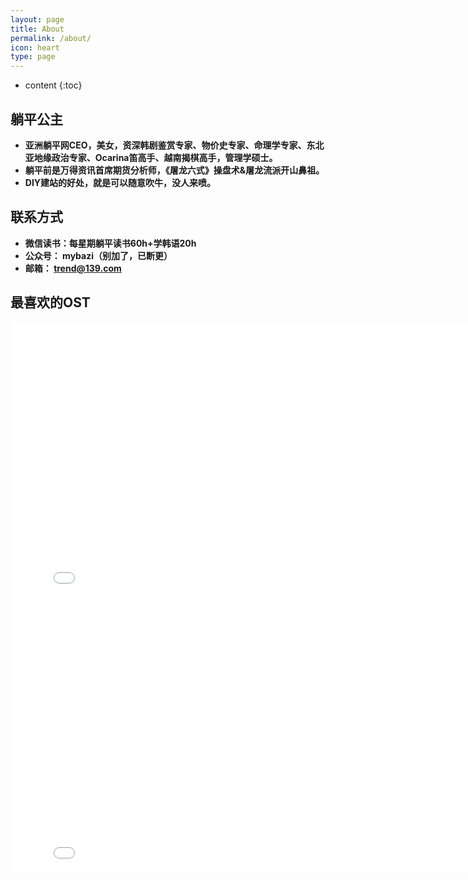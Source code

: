 ```yaml
---
layout: page
title: About
permalink: /about/
icon: heart
type: page
---
```


* content
{:toc}

## 躺平公主
* **亚洲躺平网CEO，美女，资深韩剧鉴赏专家、物价史专家、命理学专家、东北亚地缘政治专家、Ocarina笛高手、越南揭棋高手，管理学硕士。**
* **躺平前是万得资讯首席期货分析师，《屠龙六式》操盘术&屠龙流派开山鼻祖。**
* **DIY建站的好处，就是可以随意吹牛，没人来喷。**
## 联系方式
* **微信读书：每星期躺平读书60h+学韩语20h**
* **公众号： mybazi（别加了，已断更）**
* **邮箱： trend@139.com**
## 最喜欢的OST
<iframe frameborder="0" width="825" height="440" iframe src="//player.bilibili.com/player.html?aid=18808058&bvid=BV1vW411e7Z7&cid=30675519&page=1" scrolling="no" border="0" frameborder="no" framespacing="0" allowfullscreen="true"> </iframe>
<iframe frameborder="0" width="825" height="440" iframe src="//player.bilibili.com/player.html?aid=11780926&bvid=BV1ux411r7jD&cid=19454279&page=1" scrolling="no" border="0" frameborder="no" framespacing="0" allowfullscreen="true"> </iframe>
